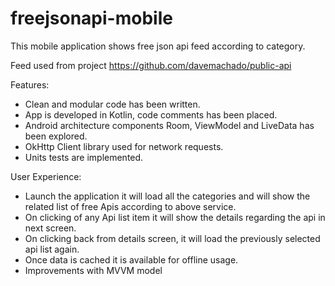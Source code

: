 # freejsonapi-mobile
This mobile application shows free json api feed according to category. 

Feed used from project
https://github.com/davemachado/public-api

Features:
- Clean and modular code has been written.
- App is developed in Kotlin, code comments has been placed.
- Android architecture components Room, ViewModel and LiveData has been explored.
- OkHttp Client library used for network requests.
- Units tests are implemented.

User Experience:
- Launch the application it will load all the categories and will show the related list of free Apis according to above service.
- On clicking of any Api list item it will show the details regarding the api in next screen. 
- On clicking back from details screen, it will load the previously selected api list again.
- Once data is cached it is available for offline usage.
- Improvements with MVVM model

